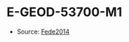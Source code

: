 <a name="material" />

# E-GEOD-53700-M1
<script type="application/ld+json">
  {
    "@context": "https://schema.org/",
    "@type": "ChemicalSubstance",
    "http://purl.org/dc/terms/conformsTo":
      {
        "@type": "CreativeWork",
        "@id": "https://bioschemas.org/profiles/ChemicalSubstance/0.4-RELEASE/"
      },
    "@id": "https://egonw.github.io/nanowiki/nanowiki407.html#material",
    "name": "E-GEOD-53700-M1",
    "sameAs": "http://127.0.0.1/mediawiki/index.php/Special:URIResolver/E-2DGEOD-2D53700-2DM1"
  }
</script>


* Source: [Fede2014](http://127.0.0.1/mediawiki/index.php/Special:URIResolver/Fede2014)
